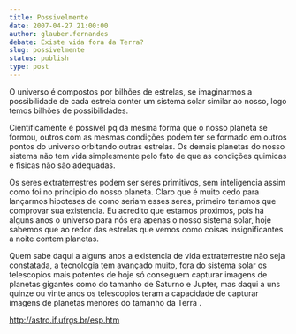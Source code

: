 ```yaml
---
title: Possivelmente
date: 2007-04-27 21:00:00
author: glauber.fernandes
debate: Existe vida fora da Terra?
slug: possivelmente
status: publish 
type: post
---
```


O universo é compostos por bilhões de estrelas, se imaginarmos a possibilidade de cada estrela conter um sistema solar similar ao nosso, logo temos bilhões de possibilidades.  

Cientificamente é possivel pq da mesma forma que o nosso planeta se formou, outros com as mesmas condições podem ter se formado em outros pontos do universo orbitando outras estrelas. Os demais planetas do nosso sistema não tem vida simplesmente pelo fato de que as condições quimicas e fisicas não são adequadas.  

Os seres extraterrestres podem ser seres primitivos, sem inteligencia assim como foi no principio do nosso planeta. Claro que é muito cedo para lançarmos hipoteses de como seriam esses seres, primeiro teriamos que comprovar sua existencia. Eu acredito que estamos proximos, pois há alguns anos o universo para nós era apenas o nosso sistema solar, hoje sabemos que ao redor das estrelas que vemos como coisas insignificantes a noite contem planetas.  

Quem sabe daqui a alguns anos a existencia de vida extraterrestre não seja constatada, a tecnologia tem avançado muito, fora do sistema solar os telescopios mais potentes de hoje só conseguem capturar imagens de planetas gigantes como do tamanho de Saturno e Jupter, mas daqui a uns quinze ou vinte anos os telescopios teram a capacidade de capturar imagens de planetas menores do tamanho da Terra .  

http://astro.if.ufrgs.br/esp.htm
